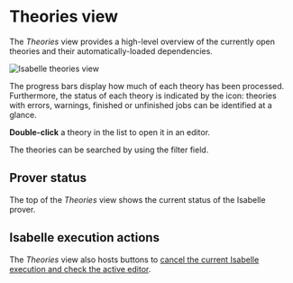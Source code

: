 # Theories view

The _Theories_ view provides a high-level overview of the currently open theories and their automatically-loaded dependencies.

![Isabelle theories view](../images/theories-view.png)

The progress bars display how much of each theory has been processed. Furthermore, the status of each theory is indicated by the icon: theories with errors, warnings, finished or unfinished jobs can be identified at a glance.

**Double-click** a theory in the list to open it in an editor.

The theories can be searched by using the filter field.

## Prover status

The top of the _Theories_ view shows the current status of the Isabelle prover.

## Isabelle execution actions

The _Theories_ view also hosts buttons to [cancel the current Isabelle execution and check the active editor](isabelle-execution.html).
